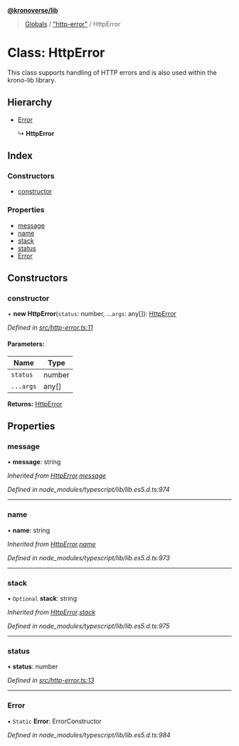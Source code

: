 **[@kronoverse/lib](../README.md)**

> [Globals](../globals.md) / ["http-error"](../modules/_http_error_.md) / HttpError

# Class: HttpError

This class supports handling of HTTP errors and is also used within the krono-lib library.

## Hierarchy

* [Error](_http_error_.httperror.md#error)

  ↳ **HttpError**

## Index

### Constructors

* [constructor](_http_error_.httperror.md#constructor)

### Properties

* [message](_http_error_.httperror.md#message)
* [name](_http_error_.httperror.md#name)
* [stack](_http_error_.httperror.md#stack)
* [status](_http_error_.httperror.md#status)
* [Error](_http_error_.httperror.md#error)

## Constructors

### constructor

\+ **new HttpError**(`status`: number, ...`args`: any[]): [HttpError](_http_error_.httperror.md)

*Defined in [src/http-error.ts:11](https://github.com/kronoverse-inc/krono-lib/blob/bda32c6/src/http-error.ts#L11)*

#### Parameters:

Name | Type |
------ | ------ |
`status` | number |
`...args` | any[] |

**Returns:** [HttpError](_http_error_.httperror.md)

## Properties

### message

•  **message**: string

*Inherited from [HttpError](_http_error_.httperror.md).[message](_http_error_.httperror.md#message)*

*Defined in node_modules/typescript/lib/lib.es5.d.ts:974*

___

### name

•  **name**: string

*Inherited from [HttpError](_http_error_.httperror.md).[name](_http_error_.httperror.md#name)*

*Defined in node_modules/typescript/lib/lib.es5.d.ts:973*

___

### stack

• `Optional` **stack**: string

*Inherited from [HttpError](_http_error_.httperror.md).[stack](_http_error_.httperror.md#stack)*

*Defined in node_modules/typescript/lib/lib.es5.d.ts:975*

___

### status

•  **status**: number

*Defined in [src/http-error.ts:13](https://github.com/kronoverse-inc/krono-lib/blob/bda32c6/src/http-error.ts#L13)*

___

### Error

▪ `Static` **Error**: ErrorConstructor

*Defined in node_modules/typescript/lib/lib.es5.d.ts:984*
